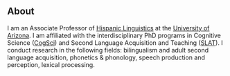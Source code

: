 ## About

I am an Associate Professor of [Hispanic Linguistics](https://spanish.arizona.edu/undergrad/hispanic-linguistics) at the [University of Arizona](https://www.arizona.edu/). I am affiliated with the interdisciplinary PhD programs in Cognitive Science ([CogSci](https://www.cogsci.arizona.edu/content/welcome-cognitive-science)) and Second Language Acquisition and Teaching ([SLAT](https://slat.arizona.edu/)). I conduct research in the following fields: bilingualism and adult second language acquisition, phonetics & phonology, speech production and perception, lexical processing.
